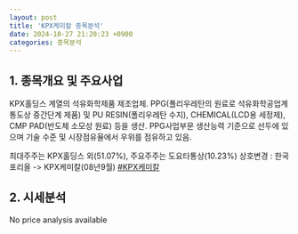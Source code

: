```yaml
---
layout: post
title: 'KPX케미칼 종목분석'
date: 2024-10-27 21:20:23 +0900
categories: 종목분석
---
```


## 1. 종목개요 및 주요사업

KPX홀딩스 계열의 석유화학제품 제조업체. PPG(폴리우레탄의 원료로 석유화학공업계통도상 중간단계 제품) 및 PU RESIN(폴리우레탄 수지), CHEMICAL(LCD용 세정제), CMP PAD(반도체 소모성 원료) 등을 생산. PPG사업부문 생산능력 기준으로 선두에 있으며 기술 수준 및 시장점유율에서 우위를 점유하고 있음.

최대주주는 KPX홀딩스 외(51.07%), 주요주주는 도요타통상(10.23%)  상호변경 : 한국포리올 -> KPX케미칼(08년9월)
[#KPX케미칼](#)

## 2. 시세분석

No price analysis available
